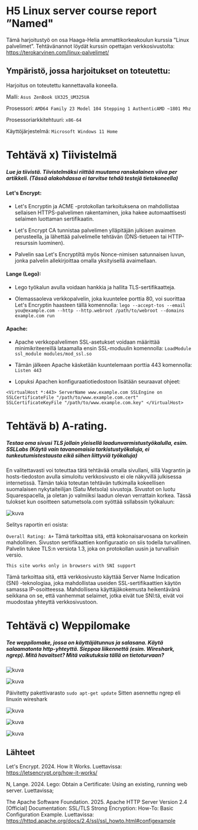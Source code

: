 


# H5 Linux server course report ”Named"

Tämä harjoitustyö on osa Haaga-Helia ammattikorkeakoulun kurssia ”Linux palvelimet”. 
Tehtävänannot löydät kurssin opettajan verkkosivustolta: https://terokarvinen.com/linux-palvelimet/

## Ympäristö, jossa harjoitukset on toteutettu:

Harjoitus on toteutettu kannettavalla koneella.

Malli: `Asus ZenBook UX325_UM325UA`

Prosessori: `AMD64 Family 23 Model 104 Stepping 1 AuthenticAMD ~1801 Mhz`

Prosessoriarkkitehtuuri: `x86-64`

Käyttöjärjestelmä: `Microsoft Windows 11 Home`


# Tehtävä x) Tiivistelmä
##### Lue ja tiivistä. Tiivistelmäksi riittää muutama ranskalainen viiva per artikkeli. (Tässä alakohdassa ei tarvitse tehdä testejä tietokoneella)

#### Let's Encrypt:

   - Let's Encryptin ja ACME -protokollan tarkoituksena on mahdollistaa sellaisen HTTPS-palvelimen rakentaminen, joka hakee automaattisesti selaimen luottaman sertifikaatin.
     
   - Let's Encrypt CA tunnistaa palvelimen ylläpitäjän julkisen avaimen perusteella, ja lähettää palvelimelle tehtävän (DNS-tietueen tai HTTP-resurssin luominen).
     
   - Palvelin saa Let's Encryptiltä myös Nonce-nimisen satunnaisen luvun, jonka palvelin allekirjoittaa omalla yksityisellä avaimellaan.

#### Lange (Lego): 

   - Lego työkalun avulla voidaan hankkia ja hallita TLS-sertifikaatteja.
     
   - Olemassaoleva verkkopalvelin, joka kuuntelee porttia 80, voi suorittaa Let's Encryptin haasteen tällä komennolla: ``lego --accept-tos --email you@example.com --http --http.webroot /path/to/webroot --domains example.com run``

#### Apache:

   - Apache verkkopalvelimen SSL-asetukset voidaan määrittää minimikriteereillä lataamalla ensin SSL-moduulin komennolla: ``LoadModule ssl_module modules/mod_ssl.so``
     
   - Tämän jälkeen Apache käsketään kuuntelemaan porttia 443 komennolla: ``Listen 443``

   - Lopuksi Apachen konfiguraatiotiedostoon lisätään seuraavat ohjeet:
     
``<VirtualHost *:443>
    ServerName www.example.com
    SSLEngine on
    SSLCertificateFile "/path/to/www.example.com.cert"
    SSLCertificateKeyFile "/path/to/www.example.com.key"
</VirtualHost>``

# Tehtävä b) A-rating.
##### Testaa oma sivusi TLS jollain yleisellä laadunvarmistustyökalulla, esim. SSLLabs (Käytä vain tavanomaisia tarkistustyökaluja, ei tunkeutumistestausta eikä siihen liittyviä työkaluja)

En valitettavasti voi toteuttaa tätä tehtävää omalla sivullani, sillä Vagrantin ja hosts-tiedoston avulla simuloitu verkkosivusto ei ole näkyvillä julkisessa internetissä. Tämän takia toteutan tehtävän tutkimalla kokeellisen suomalaisen nykytaiteilijan (Satu Metsola) sivustoja. Sivustot on luotu Squarespacella, ja oletan jo valmiiksi laadun olevan verrattain korkea. Tässä tulokset kun osoitteen satumetsola.com syöttää ssllabssin työkaluun:

![kuva](https://github.com/user-attachments/assets/8b0d37f0-6489-455a-91d9-4d7be7a3b7a7)

Selitys raportin eri osista:

```Overall Rating: A+```
Tämä tarkoittaa sitä, että kokonaisarvosana on korkein mahdollinen. Sivuston sertifikaattien konfiguraatio on siis todella turvallinen.
Palvelin tukee TLS:n versiota 1.3, joka on protokollan uusin ja turvallisin versio. 

```This site works only in browsers with SNI support```

Tämä tarkoittaa sitä, että verkkosivusto käyttää Server Name Indication (SNI) -teknologiaa, joka mahdollistaa useiden SSL-sertifikaattien käytön samassa IP-osoitteessa. Mahdollisena käyttäjäkokemusta heikentävänä seikkana on se, että vanhemmat selaimet, jotka eivät tue SNI:tä, eivät voi muodostaa yhteyttä verkkosivustoon.

# Tehtävä c) Weppilomake
##### Tee weppilomake, jossa on käyttäjätunnus ja salasana. Käytä salaamatonta http-yhteyttä. Sieppaa liikennettä (esim. Wireshark, ngrep). Mitä havaitset? Mitä vaikutuksia tällä on tietoturvaan?

![kuva](https://github.com/user-attachments/assets/da7f464e-90d1-4056-b689-8ed1854794ad)


![kuva](https://github.com/user-attachments/assets/6d12cd52-e5f0-47a5-af42-e2447006def8)

Päivitetty pakettivarasto ``sudo apt-get update``
Sitten asennettu ngrep eli linuxin wireshark 

![kuva](https://github.com/user-attachments/assets/5e45f371-53eb-446c-a714-e0ee69a57c42)

![kuva](https://github.com/user-attachments/assets/91318fbb-03c9-42d0-a6ad-911f37f7a1cd)

![kuva](https://github.com/user-attachments/assets/95475848-d97e-48cb-9f64-bc281b33f087)


## Lähteet

Let's Encrypt. 2024. How It Works. Luettavissa: https://letsencrypt.org/how-it-works/

N, Lange. 2024. Lego: Obtain a Certificate: Using an existing, running web server. Luettavissa;

The Apache Software Foundation. 2025. Apache HTTP Server Version 2.4 [Official] Documentation: SSL/TLS Strong Encryption: How-To: Basic Configuration Example. Luettavissa: https://httpd.apache.org/docs/2.4/ssl/ssl_howto.html#configexample 

